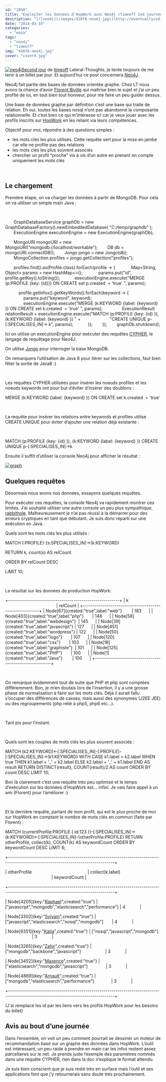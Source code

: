 ```yaml
---
id: "1058"
title: "Exploiter les données d'HopWork avec Neo4j (timeoff 2nd journée)"
description: "[![neo4j](/images/426f8-neo4j.jpg)](http://eventuallycoding.com/wp-content/uploads/2014/03/426f8-neo4j.jpg)[Second jour](http://www.eventuallycoding.c..."
date: "2014-03-19"
categories: 
  - "waza"
tags: 
  - "neo4j"
  - "timeoff"
img: "426f8-neo4j.jpg"
cover: "cover4.jpg"
---
```


[![neo4j](/images/426f8-neo4j.jpg)](http://eventuallycoding.com/wp-content/uploads/2014/03/426f8-neo4j.jpg)[Second jour](http://www.eventuallycoding.com/index.php/ansible-timeoff-lt-1ere-journee/ "Ansible (timeoff LT 1ère journée)") de [timeoff](http://www.eventuallycoding.com/index.php/on-devrait-toujours-travailler-comme-ca-bis/ "On devrait toujours travailler comme ça (bis)") Lateral-Thoughts, je tente toujours de me tenir à un billet par jour. Et aujourd’hui ce post concernera [Neo4J](http://www.neo4j.org/).

Neo4j fait partie des bases de données orientée graphe. Chez LT nous avons la chance d’avoir [Florent Biville](https://twitter.com/fbiville) qui maîtrise bien le sujet et j’ai un peu profité de lui, en tout bien tout honneur, pour me faire un peu guider dessus.

Une base de données graphe par définition c’est une base qui traite de relation. Eh oui, toutes les bases nosql n’ont pas abandonné la composante relationnelle. Et c’est bien ce qui m’intéresse ici car je veux jouer avec les profils inscrits sur [HopWork](http://www.hopwork.com) en les reliant via leurs compétences.

Objectif pour moi, répondre à des questions simples :

- les mots clés les plus utilisés. Cette requête sert pour la mise en jambe car elle ne profite pas des relations
- les mots clés les plus souvent associés
- chercher un profil “proche” vis à vis d’un autre en prenant en compte uniquement les mots clés

 

## Le chargement

Première étape, on va charger les données à partir de MongoDB. Pour cela on va utiliser un simple main Java :

 

       GraphDatabaseService graphDb = new GraphDatabaseFactory().newEmbeddedDatabase( "C:/temp/graphdb" );
       ExecutionEngine executionEngine = new ExecutionEngine(graphDb);

       MongoURI mongoURI = new MongoURI("mongodb://localhost/workable");
       DB db = mongoURI.connectDB();
       Jongo jongo = new Jongo(db);
       MongoCollection profiles = jongo.getCollection("profiles");

       profiles.find().as(Profile.class).forEach(profile -> {
            Map<String, Object> params = new HashMap<>();
            params.put("id", profile.getKey().toString());
           executionEngine.execute("MERGE (p:PROFILE {key: {id}}) ON CREATE set p.created  = 'true' ", params);

           profile.getInfos().getKeyWords().forEach(keyword -> {
               params.put("keyword", keyword);
               executionEngine.execute("MERGE (k:KEYWORD {label: {keyword} }) ON CREATE set k.created  = 'true' ", params);
               ExecutionResult relationResult = executionEngine.execute("MATCH (p:PROFILE {key: {id} }), (k:KEYWORD {label: {keyword} }) " +
                       "CREATE UNIQUE p-\[:SPECIALISES\_IN\]-> k", params);
           });
       });
       graphDb.shutdown();

Ici on utilise un executionEngine pour exécuter des requêtes [CYPHER](http://www.neo4j.org/learn/cypher), le langage de requêtage pour Neo4J.

On utilise [Jongo](http://jongo.org/) pour interroger la base MongoDB.

On remarquera l’utilisation de Java 8 pour itérer sur les collections, faut bien fêter la sortie de Java8 :)

 

Les requêtes CYPHER utilisées pour insérer les noeuds profiles et les noeuds keywords ont pour but d’éviter d’insérer des doublons :

MERGE (k:KEYWORD {label: {keyword} }) ON CREATE set k.created  = 'true'

 

La requête pour insérer les relations entre keywords et profiles utilise CREATE UNIQUE pour éviter d’ajouter une relation déjà existante :

 

MATCH (p:PROFILE {key: {id} }), (k:KEYWORD {label: {keyword} })
CREATE UNIQUE p-\[:SPECIALISES\_IN\]->k

Ensuite il suffit d’utiliser la console Neo4j pour afficher le résultat :

[![graph](/images/638d7-graph.png)](http://eventuallycoding.com/wp-content/uploads/2014/03/638d7-graph.png)

## Quelques requêtes

Désormais nous avons nos données, essayons quelques requêtes.

Pour exécuter ces requêtes, la console Neo4j va rapidement montrer ces limites. J’ai souhaité utiliser une autre console un peu plus sympathique, [rabbithole](https://github.com/neo4j-contrib/rabbithole). Malheureusement je n’ai pas réussi à la démarrer pour des erreurs cryptiques en tant que débutant. Je suis donc reparti sur une exécution en Java.

Quels sont les mots clés les plus utilisés :

MATCH (:PROFILE)-\[s:SPECIALISES\_IN\]->(k:KEYWORD)

RETURN k, count(s) AS relCount

ORDER BY relCount DESC

LIMIT 10;

 

Le résultat sur les données de production HopWork:

+--------------------------------------------------------+
| k                                           | relCount |
+--------------------------------------------------------+
| Node\[67\]{created:"true",label:"web"}        | 183      |
| Node\[403\]{created:"true",label:"php"}       | 148      |
| Node\[58\]{created:"true",label:"webdesign"}  | 145      |
| Node\[39\]{created:"true",label:"javascript"} | 127      |
| Node\[451\]{created:"true",label:"wordpress"} | 122      |
| Node\[50\]{created:"true",label:"logo"}       | 107      |
| Node\[120\]{created:"true",label:"css"}       | 103      |
| Node\[18\]{created:"true",label:"graphiste"}  | 101      |
| Node\[125\]{created:"true",label:"PHP"}       | 100      |
| Node\[1\]{created:"true",label:"Java"}        | 100      |
+--------------------------------------------------------+

 

On remarque évidemment tout de suite que PHP et php sont comptées différemment. Bon, je m’en doutais lors de l’insertion, il y a une grosse phase de normalisation à faire sur les mots clés. Déjà il aurait fallu s’occuper des différences de casses, mais aussi des synonymes (J2EE JEE) ou des regroupements (php relié à php5, php6 etc…).

 

Tant pis pour l’instant.

 

Quels sont les couples de mots clés les plus souvent associés :

MATCH (k2:KEYWORD)<-\[:SPECIALISES\_IN\]-(:PROFILE)-\[:SPECIALISES\_IN\]->(k1:KEYWORD)
WITH CASE k1.label > k2.label
WHEN true THEN k1.label + '\_' + k2.label
ELSE k2.label + '\_' + k1.label
END AS result
RETURN DISTINCT(result), COUNT(result)/2 AS count
ORDER BY count DESC
LIMIT 10;

Bon là clairement c’est une requête très peu optimisé et le temps d’exécution sur les données d’HopWork est… infini. Je vais faire appel à un ami (Florent) pour l’améliorer :)

 

Et la dernière requête, partant de mon profil, qui est le plus proche de moi sur HopWork en comptant le nombre de mots clés en commun (faite par Florent) :

MATCH (currentProfile:PROFILE { id:123 })-\[:SPECIALISES\_IN\]->(k:KEYWORD)<-\[:SPECIALISES\_IN\]-(otherProfile:PROFILE)
RETURN otherProfile, collect(k), COUNT(k) AS keywordCount
ORDER BY keywordCount DESC LIMIT 6;

+-----------------------------------------------------------------------------------------------------------------------------------+

| otherProfile                                              | collect(k.label)                                       | keywordCount |

+-----------------------------------------------------------------------------------------------------------------------------------+

| Node\[4205\]{key:"[Raphael](http://www.hopwork.com/profile/529c7d944168100d169d8b40)",created:"true"} | \["javascript","mongodb","elasticsearch","performance"\] | 4            |

| Node\[3302\]{key:"[Sylvain](http://www.hopwork.com/profile/5103d8bed393273e34aefef8)",created:"true"} | \["javascript","elasticsearch","nosql","mongodb"\]       | 4            |

| Node\[6351\]{key:"[Katia](http://www.hopwork.com/profile/512c8545d393273e34af01bd)",created:"true"} | \["nosql","javascript","mongodb"\]                       | 3            |

| Node\[3265\]{key:"[Zahir](http://www.hopwork.com/profile/5241ac2e1e92c51c7c4919b7)",created:"true"} | \["mongodb","backbone","javascript"\]                    | 3            |

| Node\[3452\]{key:"[Maxence](http://www.hopwork.com/profile/526537bc4168100d169ce2e9)",created:"true"} | \["elasticsearch","mongodb","javascript"\]               | 3            |

| Node\[4869\]{key:"[Arnault](http://www.hopwork.com/profile/517989e92a07e9483ddedcdd)",created:"true"} | \["mongodb","elasticsearch","performance"\]              | 3            |

+-----------------------------------------------------------------------------------------------------------------------------------+

(J'ai remplacé les id par les liens vers les profils HopWork pour les besoins du billet)

## Avis au bout d’une journée

Dans l’ensemble, on voit un peu comment pourrait se dessiner un moteur de recommandation basé sur un graphe des données dans HopWork. L’outil est intéressant, un peu raide à prendre en main car les infos restent assez parcellaires sur le net. Je prends juste l’exemple des paramètres nommés dans une requête CYPHER, rien dans la doc n’explique le format attendu.

Je suis bien conscient que je suis resté très en surface mais l’outil et ses applications font que j’y retournerais sans doute très prochainement.
